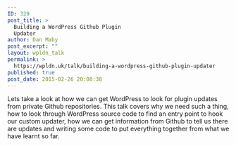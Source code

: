 ```yaml
---
ID: 329
post_title: >
  Building a WordPress Github Plugin
  Updater
author: Dan Maby
post_excerpt: ""
layout: wpldn_talk
permalink: >
  https://wpldn.uk/talk/building-a-wordpress-github-plugin-updater
published: true
post_date: 2015-02-26 20:08:38
---
```

Lets take a look at how we can get WordPress to look for plugin updates from private Github repositories. This talk covers why we need such a thing, how to look through WordPress source code to find an entry point to hook our custom updater, how we can get information from Github to tell us there are updates and writing some code to put everything together from what we have learnt so far.